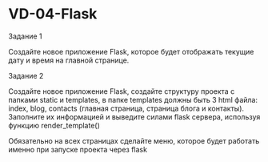 # VD-04-Flask

Задание 1

Создайте новое приложение Flask, которое будет отображать текущие дату и время на главной 
странице.

Задание 2

Создайте новое приложение Flask, создайте структуру проекта с папками static и templates, в папке templates должны 
быть 3 html файла: index, blog, contacts (главная страница, страница блога и контакты). 
Заполните их информацией и выведите силами flask сервера, используя функцию render_template()

Обязательно на всех страницах сделайте меню, которое будет работать именно при запуске проекта 
через flask